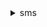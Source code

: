 <details>

<summary>
sms
</summary>

- <details><summary>create-app</summary>

  * --name
  * --description
  * --role-name
  * --client-token
  * --server-groups
  * --tags
  * --cli-input-json
  * --cli-input-yaml
  * --generate-cli-skeleton


- <details><summary>create-replication-job</summary>

  * --server-id
  * --seed-replication-time
  * --frequency
  * --run-once
  * --no-run-once
  * --license-type
  * --role-name
  * --description
  * --number-of-recent-amis-to-keep
  * --encrypted
  * --no-encrypted
  * --kms-key-id
  * --cli-input-json
  * --cli-input-yaml
  * --generate-cli-skeleton


- <details><summary>delete-app</summary>

  * --app-id
  * --force-stop-app-replication
  * --no-force-stop-app-replication
  * --force-terminate-app
  * --no-force-terminate-app
  * --cli-input-json
  * --cli-input-yaml
  * --generate-cli-skeleton


- <details><summary>delete-app-launch-configuration</summary>

  * --app-id
  * --cli-input-json
  * --cli-input-yaml
  * --generate-cli-skeleton


- <details><summary>delete-app-replication-configuration</summary>

  * --app-id
  * --cli-input-json
  * --cli-input-yaml
  * --generate-cli-skeleton


- <details><summary>delete-app-validation-configuration</summary>

  * --app-id
  * --cli-input-json
  * --cli-input-yaml
  * --generate-cli-skeleton


- <details><summary>delete-replication-job</summary>

  * --replication-job-id
  * --cli-input-json
  * --cli-input-yaml
  * --generate-cli-skeleton


- <details><summary>delete-server-catalog</summary>

  * --cli-input-json
  * --cli-input-yaml
  * --generate-cli-skeleton


- <details><summary>disassociate-connector</summary>

  * --connector-id
  * --cli-input-json
  * --cli-input-yaml
  * --generate-cli-skeleton


- <details><summary>generate-change-set</summary>

  * --app-id
  * --changeset-format
  * --cli-input-json
  * --cli-input-yaml
  * --generate-cli-skeleton


- <details><summary>generate-template</summary>

  * --app-id
  * --template-format
  * --cli-input-json
  * --cli-input-yaml
  * --generate-cli-skeleton


- <details><summary>get-app</summary>

  * --app-id
  * --cli-input-json
  * --cli-input-yaml
  * --generate-cli-skeleton


- <details><summary>get-app-launch-configuration</summary>

  * --app-id
  * --cli-input-json
  * --cli-input-yaml
  * --generate-cli-skeleton


- <details><summary>get-app-replication-configuration</summary>

  * --app-id
  * --cli-input-json
  * --cli-input-yaml
  * --generate-cli-skeleton


- <details><summary>get-app-validation-configuration</summary>

  * --app-id
  * --cli-input-json
  * --cli-input-yaml
  * --generate-cli-skeleton


- <details><summary>get-app-validation-output</summary>

  * --app-id
  * --cli-input-json
  * --cli-input-yaml
  * --generate-cli-skeleton


- <details><summary>get-connectors</summary>

  * --cli-input-json
  * --cli-input-yaml
  * --starting-token
  * --page-size
  * --max-items
  * --generate-cli-skeleton


- <details><summary>get-replication-jobs</summary>

  * --replication-job-id
  * --cli-input-json
  * --cli-input-yaml
  * --starting-token
  * --page-size
  * --max-items
  * --generate-cli-skeleton


- <details><summary>get-replication-runs</summary>

  * --replication-job-id
  * --cli-input-json
  * --cli-input-yaml
  * --starting-token
  * --page-size
  * --max-items
  * --generate-cli-skeleton


- <details><summary>get-servers</summary>

  * --vm-server-address-list
  * --cli-input-json
  * --cli-input-yaml
  * --starting-token
  * --page-size
  * --max-items
  * --generate-cli-skeleton


- <details><summary>help</summary>

  * 


- <details><summary>import-app-catalog</summary>

  * --role-name
  * --cli-input-json
  * --cli-input-yaml
  * --generate-cli-skeleton


- <details><summary>import-server-catalog</summary>

  * --cli-input-json
  * --cli-input-yaml
  * --generate-cli-skeleton


- <details><summary>launch-app</summary>

  * --app-id
  * --cli-input-json
  * --cli-input-yaml
  * --generate-cli-skeleton


- <details><summary>list-apps</summary>

  * --app-ids
  * --cli-input-json
  * --cli-input-yaml
  * --starting-token
  * --page-size
  * --max-items
  * --generate-cli-skeleton


- <details><summary>notify-app-validation-output</summary>

  * --app-id
  * --notification-context
  * --cli-input-json
  * --cli-input-yaml
  * --generate-cli-skeleton


- <details><summary>put-app-launch-configuration</summary>

  * --app-id
  * --role-name
  * --auto-launch
  * --no-auto-launch
  * --server-group-launch-configurations
  * --cli-input-json
  * --cli-input-yaml
  * --generate-cli-skeleton


- <details><summary>put-app-replication-configuration</summary>

  * --app-id
  * --server-group-replication-configurations
  * --cli-input-json
  * --cli-input-yaml
  * --generate-cli-skeleton


- <details><summary>put-app-validation-configuration</summary>

  * --app-id
  * --app-validation-configurations
  * --server-group-validation-configurations
  * --cli-input-json
  * --cli-input-yaml
  * --generate-cli-skeleton


- <details><summary>start-app-replication</summary>

  * --app-id
  * --cli-input-json
  * --cli-input-yaml
  * --generate-cli-skeleton


- <details><summary>start-on-demand-app-replication</summary>

  * --app-id
  * --description
  * --cli-input-json
  * --cli-input-yaml
  * --generate-cli-skeleton


- <details><summary>start-on-demand-replication-run</summary>

  * --replication-job-id
  * --description
  * --cli-input-json
  * --cli-input-yaml
  * --generate-cli-skeleton


- <details><summary>stop-app-replication</summary>

  * --app-id
  * --cli-input-json
  * --cli-input-yaml
  * --generate-cli-skeleton


- <details><summary>terminate-app</summary>

  * --app-id
  * --cli-input-json
  * --cli-input-yaml
  * --generate-cli-skeleton


- <details><summary>update-app</summary>

  * --app-id
  * --name
  * --description
  * --role-name
  * --server-groups
  * --tags
  * --cli-input-json
  * --cli-input-yaml
  * --generate-cli-skeleton


- <details><summary>update-replication-job</summary>

  * --replication-job-id
  * --frequency
  * --next-replication-run-start-time
  * --license-type
  * --role-name
  * --description
  * --number-of-recent-amis-to-keep
  * --encrypted
  * --no-encrypted
  * --kms-key-id
  * --cli-input-json
  * --cli-input-yaml
  * --generate-cli-skeleton


</details>

